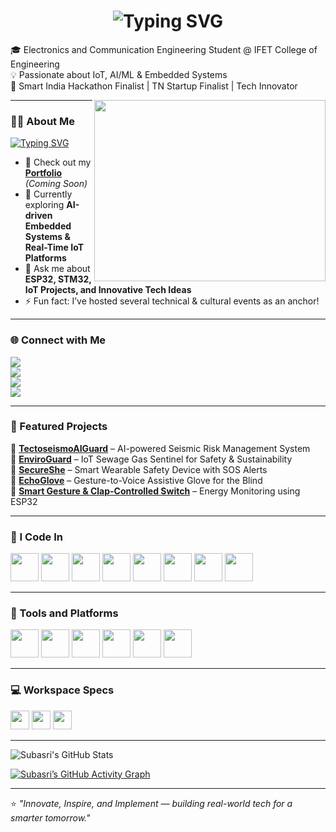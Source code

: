 <!-- Animated Name Header -->
<h1 align="center">
  <img src="https://readme-typing-svg.demolab.com?font=Poppins&size=35&pause=1000&color=00C7B7&center=true&vCenter=true&width=700&lines=Hi+there+👋;I'm+Subasri+JD+✨;ECE+Student+|+IoT+and+AI+Enthusiast;Innovator+|+Hackathon+Finalist+🏆" alt="Typing SVG" />
</h1>


🎓 Electronics and Communication Engineering Student @ IFET College of Engineering  
💡 Passionate about IoT, AI/ML & Embedded Systems  
🚀 Smart India Hackathon Finalist | TN Startup Finalist | Tech Innovator  

<img align="right" width="370" height="290" src="https://i.pinimg.com/originals/17/8a/2c/178a2cc52f4ff6c5874c157a9b06c9c9.gif">

---

### 👩‍💻 About Me  
[![Typing SVG](https://readme-typing-svg.demolab.com?font=Poppins&size=22&pause=1000&color=FF69B4&width=600&lines=IoT+Developer+💡;AI+%26+ML+Explorer+🤖;Embedded+Systems+Innovator+⚙️;Hackathon+Finalist+🏆;Tech+Speaker+%26+Organizer+🎤)](https://git.io/typing-svg)

- 🔭 Check out my [**Portfolio**](#) *(Coming Soon)*  
- 🌱 Currently exploring **AI-driven Embedded Systems & Real-Time IoT Platforms**  
- 💬 Ask me about **ESP32, STM32, IoT Projects, and Innovative Tech Ideas**  
- ⚡ Fun fact: I’ve hosted several technical & cultural events as an anchor!  

---

### 🌐 Connect with Me  
[<img src="https://img.shields.io/badge/LinkedIn-0077B5?style=for-the-badge&logo=linkedin&logoColor=white"/>](https://linkedin.com/in/subasri-jd)  
[<img src="https://img.shields.io/badge/GitHub-181717?style=for-the-badge&logo=github&logoColor=white"/>](https://github.com/SubasriJD)  
[<img src="https://img.shields.io/badge/Gmail-D14836?style=for-the-badge&logo=gmail&logoColor=white"/>](mailto:subasrijd@gmail.com)  
[<img src="https://img.shields.io/badge/Instagram-E4405F?style=for-the-badge&logo=instagram&logoColor=white"/>](https://instagram.com/_subasri.jd_)  

---

### 💼 Featured Projects  
🔹 [**TectoseismoAIGuard**](#) – AI-powered Seismic Risk Management System  
🔹 [**EnviroGuard**](#) – IoT Sewage Gas Sentinel for Safety & Sustainability  
🔹 [**SecureShe**](#) – Smart Wearable Safety Device with SOS Alerts  
🔹 [**EchoGlove**](#) – Gesture-to-Voice Assistive Glove for the Blind  
🔹 [**Smart Gesture & Clap-Controlled Switch**](#) – Energy Monitoring using ESP32  

---

### 🧠 I Code In  
<img height="45" src="https://img.icons8.com/color/48/c-programming.png"/> 
<img height="45" src="https://img.icons8.com/color/48/c-plus-plus-logo.png"/> 
<img height="45" src="https://img.icons8.com/color/48/python.png"/> 
<img height="45" src="https://img.icons8.com/color/48/arduino.png"/> 
<img height="45" src="https://img.icons8.com/color/48/matlab.png"/> 
<img height="45" src="https://img.icons8.com/color/48/html-5.png"/> 
<img height="45" src="https://img.icons8.com/color/48/css3.png"/> 
<img height="45" src="https://img.icons8.com/color/48/javascript.png"/> 

---

### 🧩 Tools and Platforms  
<img height="45" src="https://img.icons8.com/color/48/visual-studio-code-2019.png"/> 
<img height="45" src="https://img.icons8.com/color/48/git.png"/> 
<img height="45" src="https://img.icons8.com/doodle/48/adobe-photoshop.png"/> 
<img height="45" src="https://img.icons8.com/color/48/proteus.png"/> 
<img height="45" src="https://img.icons8.com/color/48/figma--v1.png"/> 
<img height="45" src="https://img.icons8.com/fluency/48/multimeter.png"/> 

---

### 💻 Workspace Specs  
<img height="30" src="https://img.shields.io/badge/Windows-10_Pro-0078D6?style=for-the-badge&logo=windows&logoColor=white"/>  
<img height="30" src="https://img.shields.io/badge/ESP32-Open_Source-FF6F00?style=for-the-badge&logo=espressif&logoColor=white"/>  
<img height="30" src="https://img.shields.io/badge/Arduino-Uno-00979D?style=for-the-badge&logo=arduino&logoColor=white"/>  

---

![Subasri's GitHub Stats](https://github-readme-stats.vercel.app/api?username=SubasriJD&theme=radical&show_icons=true&hide=issues,contribs)  

[![Subasri’s GitHub Activity Graph](https://github-readme-activity-graph.vercel.app/graph?username=SubasriJD&bg_color=0d1117&color=00ffee&line=00bfbf&point=ffffff&area=true&hide_border=true)](https://github.com/ashutosh00710/github-readme-activity-graph)

---

⭐ *"Innovate, Inspire, and Implement — building real-world tech for a smarter tomorrow."*  
